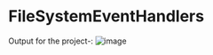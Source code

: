 # FileSystemEventHandlers
Output for the project-:
![image](https://user-images.githubusercontent.com/75117366/173342859-222dc7b1-521e-4f12-8b5a-2ee5688cc338.png)
